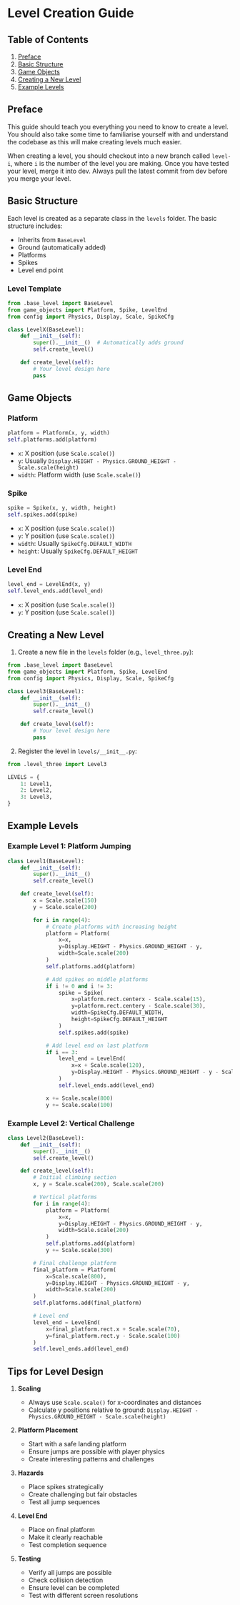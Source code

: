 # Level Creation Guide

## Table of Contents
1. [Preface](#preface)
2. [Basic Structure](#basic-structure)
3. [Game Objects](#game-objects)
4. [Creating a New Level](#creating-a-new-level)
5. [Example Levels](#example-levels)

## Preface

This guide should teach you everything you need to know to create a level. You should also take some time to familiarise yourself with and understand the codebase as this will make creating levels much easier.

When creating a level, you should checkout into a new branch called `level-i`, where `i` is the number of the level you are making. Once you have tested your level, merge it into dev. Always pull the latest commit from dev before you merge your level.

## Basic Structure

Each level is created as a separate class in the `levels` folder. The basic structure includes:
- Inherits from `BaseLevel`
- Ground (automatically added)
- Platforms
- Spikes
- Level end point

### Level Template
```python
from .base_level import BaseLevel
from game_objects import Platform, Spike, LevelEnd
from config import Physics, Display, Scale, SpikeCfg

class LevelX(BaseLevel):
    def __init__(self):
        super().__init__()  # Automatically adds ground
        self.create_level()

    def create_level(self):
        # Your level design here
        pass
```

## Game Objects

### Platform
```python
platform = Platform(x, y, width)
self.platforms.add(platform)
```
- `x`: X position (use `Scale.scale()`)
- `y`: Usually `Display.HEIGHT - Physics.GROUND_HEIGHT - Scale.scale(height)`
- `width`: Platform width (use `Scale.scale()`)

### Spike
```python
spike = Spike(x, y, width, height)
self.spikes.add(spike)
```
- `x`: X position (use `Scale.scale()`)
- `y`: Y position (use `Scale.scale()`)
- `width`: Usually `SpikeCfg.DEFAULT_WIDTH`
- `height`: Usually `SpikeCfg.DEFAULT_HEIGHT`

### Level End
```python
level_end = LevelEnd(x, y)
self.level_ends.add(level_end)
```
- `x`: X position (use `Scale.scale()`)
- `y`: Y position (use `Scale.scale()`)

## Creating a New Level

1. Create a new file in the `levels` folder (e.g., `level_three.py`):
```python
from .base_level import BaseLevel
from game_objects import Platform, Spike, LevelEnd
from config import Physics, Display, Scale, SpikeCfg

class Level3(BaseLevel):
    def __init__(self):
        super().__init__()
        self.create_level()

    def create_level(self):
        # Your level design here
        pass
```

2. Register the level in `levels/__init__.py`:
```python
from .level_three import Level3

LEVELS = {
    1: Level1,
    2: Level2,
    3: Level3,
}
```

## Example Levels

### Example Level 1: Platform Jumping
```python
class Level1(BaseLevel):
    def __init__(self):
        super().__init__()
        self.create_level()

    def create_level(self):
        x = Scale.scale(150)
        y = Scale.scale(200)

        for i in range(4):
            # Create platforms with increasing height
            platform = Platform(
                x=x,
                y=Display.HEIGHT - Physics.GROUND_HEIGHT - y,
                width=Scale.scale(200)
            )
            self.platforms.add(platform)

            # Add spikes on middle platforms
            if i != 0 and i != 3:
                spike = Spike(
                    x=platform.rect.centerx - Scale.scale(15),
                    y=platform.rect.centery - Scale.scale(30),
                    width=SpikeCfg.DEFAULT_WIDTH,
                    height=SpikeCfg.DEFAULT_HEIGHT
                )
                self.spikes.add(spike)

            # Add level end on last platform
            if i == 3:
                level_end = LevelEnd(
                    x=x + Scale.scale(120),
                    y=Display.HEIGHT - Physics.GROUND_HEIGHT - y - Scale.scale(110)
                )
                self.level_ends.add(level_end)

            x += Scale.scale(800)
            y += Scale.scale(100)
```

### Example Level 2: Vertical Challenge
```python
class Level2(BaseLevel):
    def __init__(self):
        super().__init__()
        self.create_level()

    def create_level(self):
        # Initial climbing section
        x, y = Scale.scale(200), Scale.scale(200)

        # Vertical platforms
        for i in range(4):
            platform = Platform(
                x=x,
                y=Display.HEIGHT - Physics.GROUND_HEIGHT - y,
                width=Scale.scale(200)
            )
            self.platforms.add(platform)
            y += Scale.scale(300)

        # Final challenge platform
        final_platform = Platform(
            x=Scale.scale(800),
            y=Display.HEIGHT - Physics.GROUND_HEIGHT - y,
            width=Scale.scale(200)
        )
        self.platforms.add(final_platform)

        # Level end
        level_end = LevelEnd(
            x=final_platform.rect.x + Scale.scale(70),
            y=final_platform.rect.y - Scale.scale(100)
        )
        self.level_ends.add(level_end)
```

## Tips for Level Design
1. **Scaling**
   - Always use `Scale.scale()` for x-coordinates and distances
   - Calculate y positions relative to ground: `Display.HEIGHT - Physics.GROUND_HEIGHT - Scale.scale(height)`

2. **Platform Placement**
   - Start with a safe landing platform
   - Ensure jumps are possible with player physics
   - Create interesting patterns and challenges

3. **Hazards**
   - Place spikes strategically
   - Create challenging but fair obstacles
   - Test all jump sequences

4. **Level End**
   - Place on final platform
   - Make it clearly reachable
   - Test completion sequence

5. **Testing**
   - Verify all jumps are possible
   - Check collision detection
   - Ensure level can be completed
   - Test with different screen resolutions
